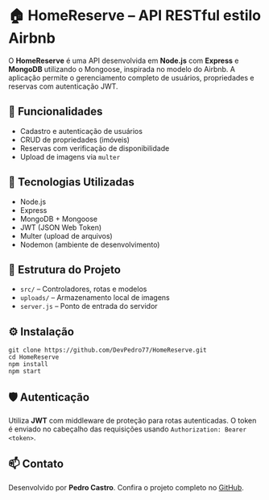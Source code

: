 
  <h1>🏠 HomeReserve – API RESTful estilo Airbnb</h1>

  <p>O <strong>HomeReserve</strong> é uma API desenvolvida em <strong>Node.js</strong> com <strong>Express</strong> e <strong>MongoDB</strong> utilizando o Mongoose, inspirada no modelo do Airbnb. A aplicação permite o gerenciamento completo de usuários, propriedades e reservas com autenticação JWT.</p>

  <h2>🚀 Funcionalidades</h2>
  <ul>
    <li>Cadastro e autenticação de usuários</li>
    <li>CRUD de propriedades (imóveis)</li>
    <li>Reservas com verificação de disponibilidade</li>
    <li>Upload de imagens via <code>multer</code></li>
  </ul>

  <h2>🧰 Tecnologias Utilizadas</h2>
  <ul>
    <li>Node.js</li>
    <li>Express</li>
    <li>MongoDB + Mongoose</li>
    <li>JWT (JSON Web Token)</li>
    <li>Multer (upload de arquivos)</li>
    <li>Nodemon (ambiente de desenvolvimento)</li>
  </ul>

  <h2>📁 Estrutura do Projeto</h2>
  <ul>
    <li><code>src/</code> – Controladores, rotas e modelos</li>
    <li><code>uploads/</code> – Armazenamento local de imagens</li>
    <li><code>server.js</code> – Ponto de entrada do servidor</li>
  </ul>

  <h2>⚙️ Instalação</h2>
  <pre><code>git clone https://github.com/DevPedro77/HomeReserve.git
cd HomeReserve
npm install
npm start</code></pre>

  <h2>🛡️ Autenticação</h2>
  <p>Utiliza <strong>JWT</strong> com middleware de proteção para rotas autenticadas. O token é enviado no cabeçalho das requisições usando <code>Authorization: Bearer &lt;token&gt;</code>.</p>

  <h2>📫 Contato</h2>
  <p>Desenvolvido por <strong>Pedro Castro</strong>. Confira o projeto completo no <a href="https://github.com/DevPedro77/HomeReserve" target="_blank">GitHub</a>.</p>

</body>
</html>

